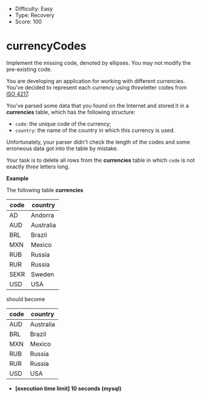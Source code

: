 - Difficulty: Easy
- Type: Recovery
- Score: 100

# currencyCodes

Implement the missing code, denoted by ellipses. You may not modify the pre-existing code.

You are developing an application for working with different currencies. You've decided to represent each currency using *three*letter codes from [ISO 4217](https://en.wikipedia.org/wiki/ISO_4217).

You've parsed some data that you found on the Internet and stored it in a **currencies** table, which has the following structure:

- `code`: the unique code of the currency;
- `country`: the name of the country in which this currency is used.

Unfortunately, your parser didn't check the length of the codes and some erroneous data got into the table by mistake.

Your task is to delete all rows from the **currencies** table in which `code` is not exactly *three* letters long.

**Example**

The following table **currencies**

| code | country   |
| ---- | --------- |
| AD   | Andorra   |
| AUD  | Australia |
| BRL  | Brazil    |
| MXN  | Mexico    |
| RUB  | Russia    |
| RUR  | Russia    |
| SEKR | Sweden    |
| USD  | USA       |

should become

| code | country   |
| ---- | --------- |
| AUD  | Australia |
| BRL  | Brazil    |
| MXN  | Mexico    |
| RUB  | Russia    |
| RUR  | Russia    |
| USD  | USA       |

- **[execution time limit] 10 seconds (mysql)**